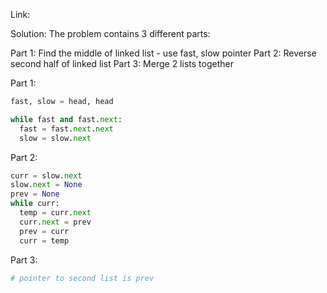 Link: 

Solution: The problem contains 3 different parts: 

Part 1: Find the middle of linked list - use fast, slow pointer
Part 2: Reverse second half of linked list
Part 3: Merge 2 lists together

Part 1: 

```python
fast, slow = head, head

while fast and fast.next:
  fast = fast.next.next
  slow = slow.next
```

Part 2: 

```python
curr = slow.next
slow.next = None
prev = None
while curr:
  temp = curr.next
  curr.next = prev
  prev = curr
  curr = temp
```

Part 3: 

```python
# pointer to second list is prev

```

